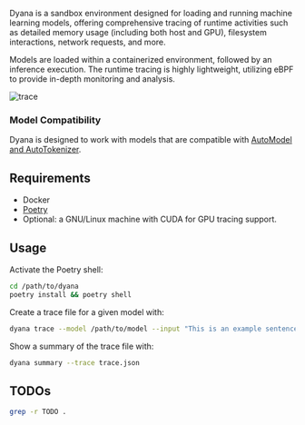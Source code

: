 Dyana is a sandbox environment designed for loading and running machine learning models, offering comprehensive tracing of runtime activities such as detailed memory usage (including both host and GPU), filesystem interactions, network requests, and more.

Models are loaded within a containerized environment, followed by an inference execution. The runtime tracing is highly lightweight, utilizing eBPF to provide in-depth monitoring and analysis.

<img alt="trace" src="https://github.com/dreadnode/dyana/blob/main/trace.png?raw=true"/>

### Model Compatibility

Dyana is designed to work with models that are compatible with [AutoModel and AutoTokenizer](https://huggingface.co/transformers/v3.0.2/model_doc/auto.html).

## Requirements

* Docker
* [Poetry](https://python-poetry.org/)
* Optional: a GNU/Linux machine with CUDA for GPU tracing support.

## Usage

Activate the Poetry shell:

```bash
cd /path/to/dyana
poetry install && poetry shell
```

Create a trace file for a given model with:

```bash
dyana trace --model /path/to/model --input "This is an example sentence." --output trace.json
```

Show a summary of the trace file with:

```bash
dyana summary --trace trace.json
```

## TODOs

```bash
grep -r TODO .
```